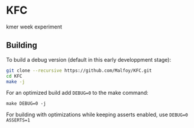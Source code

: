 # KFC
kmer week experiment


## Building

To build a debug version (default in this early developpment stage):
``` bash
git clone --recursive https://github.com/Malfoy/KFC.git
cd KFC
make -j
```

For an optimized build add `DEBUG=0` to the make command:
```
make DEBUG=0 -j
```

For building with optimizations while keeping asserts enabled, use `DEBUG=0 ASSERTS=1`
